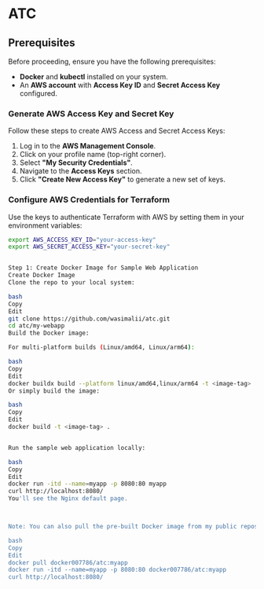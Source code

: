 # ATC

## Prerequisites

Before proceeding, ensure you have the following prerequisites:

- **Docker** and **kubectl** installed on your system.
- An **AWS account** with **Access Key ID** and **Secret Access Key** configured.

### Generate AWS Access Key and Secret Key

Follow these steps to create AWS Access and Secret Access Keys:

1. Log in to the **AWS Management Console**.
2. Click on your profile name (top-right corner).
3. Select **"My Security Credentials"**.
4. Navigate to the **Access Keys** section.
5. Click **"Create New Access Key"** to generate a new set of keys.

### Configure AWS Credentials for Terraform

Use the keys to authenticate Terraform with AWS by setting them in your environment variables:

```bash
export AWS_ACCESS_KEY_ID="your-access-key"
export AWS_SECRET_ACCESS_KEY="your-secret-key"


Step 1: Create Docker Image for Sample Web Application
Create Docker Image
Clone the repo to your local system:

bash
Copy
Edit
git clone https://github.com/wasimalii/atc.git
cd atc/my-webapp
Build the Docker image:

For multi-platform builds (Linux/amd64, Linux/arm64):

bash
Copy
Edit
docker buildx build --platform linux/amd64,linux/arm64 -t <image-tag> .
Or simply build the image:

bash
Copy
Edit
docker build -t <image-tag> .


Run the sample web application locally:

bash
Copy
Edit
docker run -itd --name=myapp -p 8080:80 myapp
curl http://localhost:8080/
You'll see the Nginx default page.



Note: You can also pull the pre-built Docker image from my public repository:

bash
Copy
Edit
docker pull docker007786/atc:myapp
docker run -itd --name=myapp -p 8080:80 docker007786/atc:myapp
curl http://localhost:8080/
